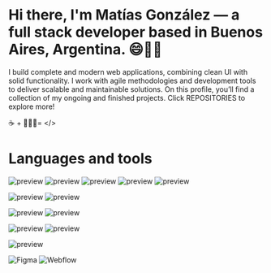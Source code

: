 # Hi there, I'm Matías González — a full stack developer based in Buenos Aires, Argentina. 😄👋🏼
I build complete and modern web applications, combining clean UI with solid functionality. I work with agile methodologies and development tools to deliver scalable and maintainable solutions.
On this profile, you’ll find a collection of my ongoing and finished projects.
Click REPOSITORIES to explore more!

☕️ + 👨🏽‍💻= </>

# Languages and tools
![preview](https://img.shields.io/badge/HTML5-E34F26?style=for-the-badge&logo=html5&logoColor=white) ![preview](https://img.shields.io/badge/CSS3-1572B6?style=for-the-badge&logo=css3&logoColor=white)  ![preview](https://img.shields.io/badge/JavaScript-323330?style=for-the-badge&logo=javascript&logoColor=F7DF1E)
 ![preview](https://img.shields.io/badge/json-5E5C5C?style=for-the-badge&logo=json&logoColor=white
) ![preview](https://img.shields.io/badge/Delphi-B22222?style=for-the-badge&logo=delphi&logoColor=white)

![preview](https://img.shields.io/badge/React-20232A?style=for-the-badge&logo=react&logoColor=61DAFB)  ![preview](https://img.shields.io/badge/Postman-FF6C37?style=for-the-badge&logo=Postman&logoColor=white
)

![preview](https://img.shields.io/badge/VSCode-0078D4?style=for-the-badge&logo=visual%20studio%20code&logoColor=white)  ![preview](https://img.shields.io/badge/Eclipse-2C2255?style=for-the-badge&logo=eclipse&logoColor=white) 

![preview](https://img.shields.io/badge/Hyper-000000?style=for-the-badge&logo=hyper&logoColor=white
) ![preview](https://img.shields.io/badge/windows%20terminal-4D4D4D?style=for-the-badge&logo=windows%20terminal&logoColor=white
)

![preview](https://img.shields.io/badge/Trello-0052CC?style=for-the-badge&logo=trello&logoColor=white) 


![Figma](https://img.shields.io/badge/Figma-Design-blue?logo=figma) ![Webflow](https://img.shields.io/badge/Webflow-No%20code-4353FF?logo=webflow)


